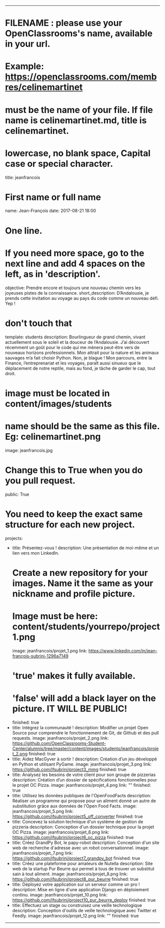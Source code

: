 ---

# FILENAME : please use your OpenClassrooms's name, available in your url.
# Example: https://openclassrooms.com/membres/celinemartinet
# must be the name of your file. If file name is celinemartinet.md, title is celinemartinet.
# lowercase, no blank space, Capital case or special character.
title: jeanfrancois

# First name or full name
name: Jean-François
date: 2017-08-21 18:00

# One line.
# If you need more space, go to the next line and add 4 spaces on the left, as in 'description'.
objective: Prendre encore et toujours une nouveau chemin vers les joyeuses pistes de la connaissance.
short_description: D’Andalousie, je prends cette invitation au voyage au pays du code comme un nouveau défi. Yep !

# don't touch that
template: students
description:
    Bourlingueur de grand chemin, vivant actuellement sous le soleil et la
    douceur de l’Andalousie. J’ai découvert récemment un goût pour le code
    qui me mènera peut-être vers de nouveaux horizons professionnels.
    Mon attrait pour la nature et les animaux sauvages m’a fait choisir Python.
    Non, je blague ! Mon parcours, entre la Finance, l’entreprenariat et
    les voyages, paraît aussi sinueux que le déplacement de notre reptile,
    mais au fond, je tâche de garder le cap, tout droit.

# image must be located in content/images/students
# name should be the same as this file. Eg: celinemartinet.png
image: jeanfrancois.jpg

# Change this to True when you do you pull request.
public: True

# You need to keep the exact same structure for each new project.
projects:
  - title: Présentez-vous !
    description: Une présentation de moi-même et un lien vers mon LinkedIn.
    # Create a new repository for your images. Name it the same as your nickname and profile picture.
    # Image must be here: content/students/yourrepo/project1.png
    image: jeanfrancois/projet_1.png
    link: https://www.linkedin.com/in/jean-françois-subrini-1296a7149
    # 'true' makes it fully available.
    # 'false' will add a black layer on the picture. IT WILL BE PUBLIC!
    finished: true
  - title: Intégrez la communauté !
    description: Modifier un projet Open Source pour comprendre le fonctionnement de Git, de Github et des pull requests. 
    image: jeanfrancois/projet_2.png
    link: https://github.com/OpenClassrooms-Student-Center/alumnis/tree/master/content/images/students/jeanfrancois/projet_2.png
    finished: true
  - title: Aidez MacGyver à sortir !
    description: Création d’un jeu développé en Python et utilisant PyGame.
    image: jeanfrancois/projet_3.png
    link: https://github.com/jfsubrini/project3_mmg
    finished: true
  - title: Analysez les besoins de votre client pour son groupe de pizzerias
    description: Création d’un dossier de spécifications fonctionnelles pour le projet OC Pizza.
    image: jeanfrancois/projet_4.png
    link: ""
    finished: true
  - title: Utilisez les données publiques de l'OpenFoodFacts
    description: Réaliser un programme qui propose pour un aliment donné un autre de substitution grâce aux données de l'Open Food Facts.
    image: jeanfrancois/projet_5.png
    link: https://github.com/jfsubrini/project5_off_converter
    finished: true
  - title: Concevez la solution technique d'un système de gestion de pizzeria
    description: Conception d'un dossier technique pour la projet OC Pizza.
    image: jeanfrancois/projet_6.png
    link: https://github.com/jfsubrini/project6_oc_pizza
    finished: true
  - title: Créez GrandPy Bot, le papy-robot
    description: Conception d'un site web de recherche d'adresse avec un robot conversationnel.
    image: jeanfrancois/projet_7.png
    link: https://github.com/jfsubrini/project7_grandpy_bot
    finished: true
  - title: Créez une plateforme pour amateurs de Nutella
    description: Site web de la startup Pur Beurre qui permet à tous de trouver un substitut sain à tout aliment.
    image: jeanfrancois/projet_8.png
    link: https://github.com/jfsubrini/project8_pur_beurre
    finished: true
  - title: Déployez votre application sur un serveur comme un pro !
    description: Mise en ligne d'une application Django en déploiement continu.
    image: jeanfrancois/projet_10.png
    link: https://github.com/jfsubrini/project10_pur_beurre_deploy
    finished: true
  - title: Effectuez un stage ou construisez une veille technologique
    description: Conception d'outils de veille technologique avec Twitter et Feedly.
    image: jeanfrancois/projet_12.png
    link: ""
    finished: true
---